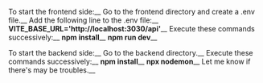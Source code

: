 To start the frontend side:__
Go to the frontend directory and create a .env file.__
Add the following line to the .env file:__
**VITE_BASE_URL='http://localhost:3030/api'**__
Execute these commands successively:__
**npm install**__
**npm run dev**__

To start the backend side:__
Go to the backend directory.__
Execute these commands successively:__
**npm install**__
**npx nodemon**__
Let me know if there's may be troubles.__
